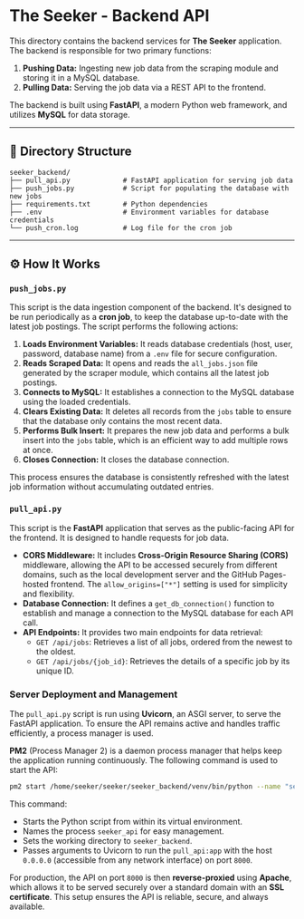 # The Seeker - Backend API

This directory contains the backend services for **The Seeker** application. The backend is responsible for two primary functions:

1.  **Pushing Data:** Ingesting new job data from the scraping module and storing it in a MySQL database.
2.  **Pulling Data:** Serving the job data via a REST API to the frontend.

The backend is built using **FastAPI**, a modern Python web framework, and utilizes **MySQL** for data storage.

-----

## 📂 Directory Structure

```
seeker_backend/
├── pull_api.py             # FastAPI application for serving job data
├── push_jobs.py            # Script for populating the database with new jobs
├── requirements.txt        # Python dependencies
├── .env                    # Environment variables for database credentials
└── push_cron.log           # Log file for the cron job
```

-----

## ⚙️ How It Works

### **`push_jobs.py`**

This script is the data ingestion component of the backend. It's designed to be run periodically as a **cron job**, to keep the database up-to-date with the latest job postings. The script performs the following actions:

1.  **Loads Environment Variables:** It reads database credentials (host, user, password, database name) from a `.env` file for secure configuration.
2.  **Reads Scraped Data:** It opens and reads the `all_jobs.json` file generated by the scraper module, which contains all the latest job postings.
3.  **Connects to MySQL:** It establishes a connection to the MySQL database using the loaded credentials.
4.  **Clears Existing Data:** It deletes all records from the `jobs` table to ensure that the database only contains the most recent data.
5.  **Performs Bulk Insert:** It prepares the new job data and performs a bulk insert into the `jobs` table, which is an efficient way to add multiple rows at once.
6.  **Closes Connection:** It closes the database connection.

This process ensures the database is consistently refreshed with the latest job information without accumulating outdated entries.

### **`pull_api.py`**

This script is the **FastAPI** application that serves as the public-facing API for the frontend. It is designed to handle requests for job data.

  * **CORS Middleware:** It includes **Cross-Origin Resource Sharing (CORS)** middleware, allowing the API to be accessed securely from different domains, such as the local development server and the GitHub Pages-hosted frontend. The `allow_origins=["*"]` setting is used for simplicity and flexibility.
  * **Database Connection:** It defines a `get_db_connection()` function to establish and manage a connection to the MySQL database for each API call.
  * **API Endpoints:** It provides two main endpoints for data retrieval:
      * `GET /api/jobs`: Retrieves a list of all jobs, ordered from the newest to the oldest.
      * `GET /api/jobs/{job_id}`: Retrieves the details of a specific job by its unique ID.

### **Server Deployment and Management**

The `pull_api.py` script is run using **Uvicorn**, an ASGI server, to serve the FastAPI application. To ensure the API remains active and handles traffic efficiently, a process manager is used.

**PM2** (Process Manager 2) is a daemon process manager that helps keep the application running continuously. The following command is used to start the API:

```bash
pm2 start /home/seeker/seeker/seeker_backend/venv/bin/python --name "seeker_api" --cwd "/home/seeker/seeker/seeker_backend/" -- /home/seeker/seeker/seeker_backend/venv/bin/uvicorn pull_api:app --host 0.0.0.0 --port 8000
```

This command:

  * Starts the Python script from within its virtual environment.
  * Names the process `seeker_api` for easy management.
  * Sets the working directory to `seeker_backend`.
  * Passes arguments to Uvicorn to run the `pull_api:app` with the host `0.0.0.0` (accessible from any network interface) on port `8000`.

For production, the API on port `8000` is then **reverse-proxied** using **Apache**, which allows it to be served securely over a standard domain with an **SSL certificate**. This setup ensures the API is reliable, secure, and always available.
